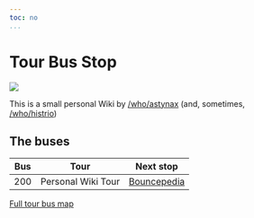 ```yaml
---
toc: no
...
```


# Tour Bus Stop

![](http://www.wikiservice.at/image/wikibus.gif)

This is a small personal Wiki by [/who/astynax]() (and, sometimes, [/who/histrio]())

## The buses

Bus|Tour|Next stop
:-:|:--:|:-------:
200|Personal Wiki Tour|[Bouncepedia](https://melanocarpa.lesarbr.es/hypha/tour_bus_stop)

[Full tour bus map](http://meatballwiki.org/wiki/TourBusMap)